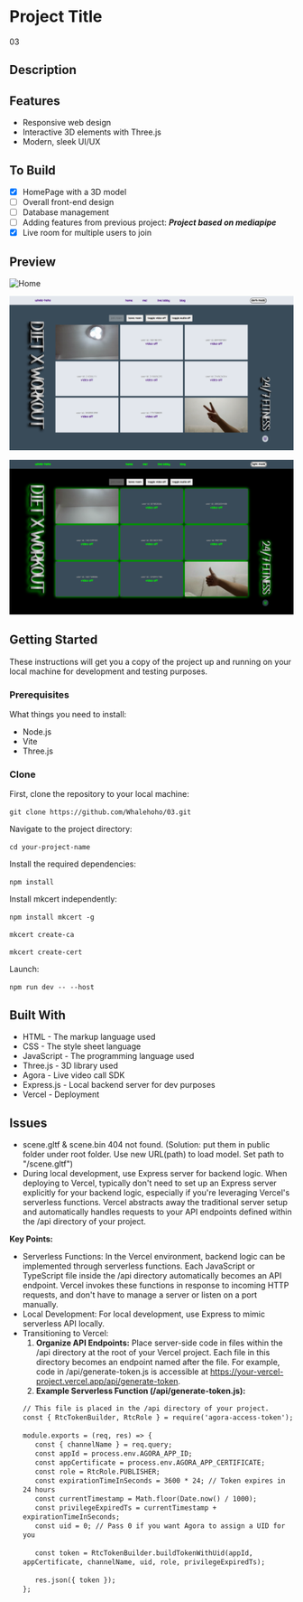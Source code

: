 # Project Title
03

## Description

## Features
- Responsive web design
- Interactive 3D elements with Three.js
- Modern, sleek UI/UX

## To Build
- [x] HomePage with a 3D model
- [ ] Overall front-end design
- [ ] Database management
- [ ] Adding features from previous project: ***Project based on mediapipe***
- [x] Live room for multiple users to join

## Preview
![Home](https://github.com/Whalehoho/03/blob/deploy/assets/Media_240330_044829.gif)

![Live Lobby light](https://github.com/Whalehoho/03/blob/deploy/assets/Screenshot_2024-03-31_211159.png)

![Live Lobby dark](https://github.com/Whalehoho/03/blob/deploy/assets/Screenshot_2024-03-31_210752.png)

## Getting Started
These instructions will get you a copy of the project up and running on your local machine for development and testing purposes.

### Prerequisites
What things you need to install:
- Node.js
- Vite
- Three.js

### Clone
First, clone the repository to your local machine:

`git clone https://github.com/Whalehoho/03.git`

Navigate to the project directory:

`cd your-project-name`

Install the required dependencies:

`npm install`

Install mkcert independently:

`npm install mkcert -g`

`mkcert create-ca`

`mkcert create-cert`

Launch:

`npm run dev -- --host`

## Built With
- HTML - The markup language used
- CSS - The style sheet language
- JavaScript - The programming language used
- Three.js - 3D library used
- Agora - Live video call SDK
- Express.js - Local backend server for dev purposes
- Vercel - Deployment

## Issues
* scene.gltf & scene.bin 404 not found. (Solution: put them in public folder under root folder. Use new URL(path) to load model. Set path to "/scene.gltf")
* During local development, use Express server for backend logic. When deploying to Vercel, typically don't need to set up an Express server explicitly for your backend logic, especially if you're leveraging Vercel's serverless functions. Vercel abstracts away the traditional server setup and automatically handles requests to your API endpoints defined within the /api directory of your project.

**Key Points:**
 - Serverless Functions: In the Vercel environment, backend logic can be implemented through serverless functions. Each JavaScript or TypeScript file inside the /api directory automatically becomes an API endpoint. Vercel invokes these functions in response to incoming HTTP requests, and don't have to manage a server or listen on a port manually.
 - Local Development: For local development, use Express to mimic serverless API locally.
 - Transitioning to Vercel:
     1. **Organize API Endpoints:** 
      Place server-side code in files within the /api directory at the root of your Vercel project. Each file in this directory becomes an endpoint named after the file. For example, code in /api/generate-token.js is accessible at https://your-vercel-project.vercel.app/api/generate-token.
     2. **Example Serverless Function (/api/generate-token.js):**
     ```
     // This file is placed in the /api directory of your project.
     const { RtcTokenBuilder, RtcRole } = require('agora-access-token');

     module.exports = (req, res) => {
        const { channelName } = req.query;
        const appId = process.env.AGORA_APP_ID;
        const appCertificate = process.env.AGORA_APP_CERTIFICATE;
        const role = RtcRole.PUBLISHER;
        const expirationTimeInSeconds = 3600 * 24; // Token expires in 24 hours
        const currentTimestamp = Math.floor(Date.now() / 1000);
        const privilegeExpiredTs = currentTimestamp + expirationTimeInSeconds;
        const uid = 0; // Pass 0 if you want Agora to assign a UID for you

        const token = RtcTokenBuilder.buildTokenWithUid(appId, appCertificate, channelName, uid, role, privilegeExpiredTs);

        res.json({ token });
     };
     
     ```

